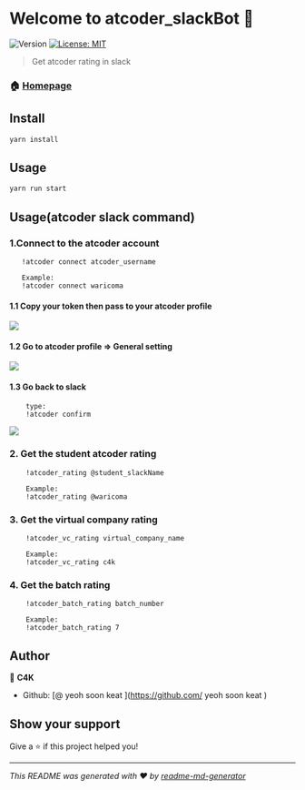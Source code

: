 # Welcome to atcoder_slackBot 👋
![Version](https://img.shields.io/badge/version-1.0.0-blue.svg?cacheSeconds=2592000)
[![License: MIT](https://img.shields.io/badge/License-MIT-yellow.svg)](#)

> Get atcoder rating in slack

### 🏠 [Homepage](https://github.com/yeohsoonkeat/atcoder_slackBot)

## Install

```sh
yarn install
```

## Usage

```sh
yarn run start
```

## Usage(atcoder slack command)
### 1.Connect to the atcoder account
```
   !atcoder connect atcoder_username
    
   Example:
   !atcoder connect waricoma
```
#### 1.1 Copy your token then pass to your atcoder profile

![](https://i.imgur.com/WFjlw4p.jpg)

#### 1.2 Go to atcoder profile => General setting

![](https://i.imgur.com/0mmiFOI.png)

#### 1.3 Go back to slack
```
    type:
    !atcoder confirm
```
![](https://i.imgur.com/VJTxh5B.png)

### 2. Get the student atcoder rating

```
    !atcoder_rating @student_slackName
    
    Example:
    !atcoder_rating @waricoma
```
### 3. Get the virtual company rating
```
    !atcoder_vc_rating virtual_company_name
    
    Example:
    !atcoder_vc_rating c4k
```
### 4. Get the batch rating

```
    !atcoder_batch_rating batch_number
    
    Example:
    !atcoder_batch_rating 7
```


## Author

👤 **C4K**

* Github: [@  yeoh soon keat   ](https://github.com/  yeoh soon keat   )

## Show your support

Give a ⭐️ if this project helped you!


***
_This README was generated with ❤️ by [readme-md-generator](https://github.com/kefranabg/readme-md-generator)_
